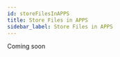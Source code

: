 ```yaml
---
id: storeFilesInAPPS
title: Store Files in APPS
sidebar_label: Store Files in APPS
---
```


Coming soon